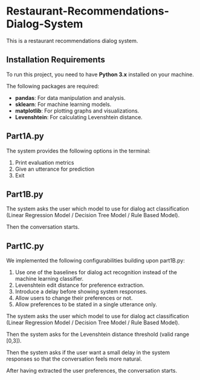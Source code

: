 # Restaurant-Recommendations-Dialog-System
This is a restaurant recommendations dialog system.

## Installation Requirements

To run this project, you need to have **Python 3.x** installed on your machine.

The following packages are required:
- **pandas**: For data manipulation and analysis.
- **sklearn**: For machine learning models.
- **matplotlib**: For plotting graphs and visualizations.
- **Levenshtein**: For calculating Levenshtein distance.

## Part1A.py

The system provides the following options in the terminal:
1. Print evaluation metrics
2. Give an utterance for prediction
3. Exit

## Part1B.py

The system asks the user which model to use for dialog act classification (Linear Regression Model / Decision Tree Model / Rule Based Model).

Then the conversation starts.

## Part1C.py
We implemented the following configurabilities building upon part1B.py:
1. Use one of the baselines for dialog act recognition instead of the machine learning classifier.
2. Levenshtein edit distance for preference extraction.
3. Introduce a delay before showing system responses.
4. Allow users to change their preferences or not.
5. Allow preferences to be stated in a single utterance only.

The system asks the user which model to use for dialog act classification (Linear Regression Model / Decision Tree Model / Rule Based Model).

Then the system asks for the Levenshtein distance threshold (valid range [0,3]).

Then the system asks if the user want a small delay in the system responses so that the conversation feels more natural.

After having extracted the user preferences, the conversation starts.


